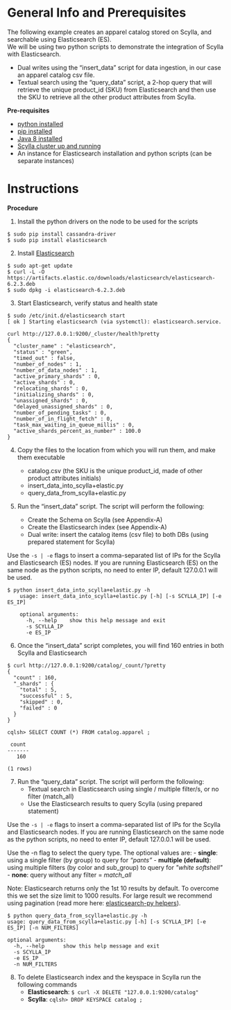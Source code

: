 General Info and Prerequisites
==============================

The following example creates an apparel catalog stored on Scylla, and searchable using Elasticsearch (ES).      
We will be using two python scripts to demonstrate the integration of Scylla with Elasticsearch.
- Dual writes using the “insert_data” script for data ingestion, in our case an apparel catalog csv file.
- Textual search using the “query_data” script, a 2-hop query that will retrieve the unique product_id (SKU) from Elasticsearch and then use the SKU to retrieve all the other product attributes from Scylla.


**Pre-requisites**
- [python installed](https://www.python.org/download/releases/2.7/)
- [pip installed](https://packaging.python.org/guides/installing-using-linux-tools/)
- [Java 8 installed](http://openjdk.java.net/install/)
- [Scylla cluster up and running](https://www.scylladb.com/download/)
- An instance for Elasticsearch installation and python scripts (can be separate instances)



Instructions
============

**Procedure**
1. Install the python drivers on the node to be used for the scripts
```
$ sudo pip install cassandra-driver
$ sudo pip install elasticsearch
```

2. Install [Elasticsearch](https://www.elastic.co/guide/en/beats/libbeat/current/elasticsearch-installation.html)
```
$ sudo apt-get update
$ curl -L -O https://artifacts.elastic.co/downloads/elasticsearch/elasticsearch-6.2.3.deb 
$ sudo dpkg -i elasticsearch-6.2.3.deb
```

3. Start Elasticsearch, verify status and health state
```
$ sudo /etc/init.d/elasticsearch start
[ ok ] Starting elasticsearch (via systemctl): elasticsearch.service.
```
```
curl http://127.0.0.1:9200/_cluster/health?pretty 
{
  "cluster_name" : "elasticsearch",
  "status" : "green",
  "timed_out" : false,
  "number_of_nodes" : 1,
  "number_of_data_nodes" : 1,
  "active_primary_shards" : 0,
  "active_shards" : 0,
  "relocating_shards" : 0,
  "initializing_shards" : 0,
  "unassigned_shards" : 0,
  "delayed_unassigned_shards" : 0,
  "number_of_pending_tasks" : 0,
  "number_of_in_flight_fetch" : 0,
  "task_max_waiting_in_queue_millis" : 0,
  "active_shards_percent_as_number" : 100.0
}
```

4. Copy the files to the location from which you will run them, and make them executable
	- catalog.csv (the SKU is the unique product_id, made of other product attributes initials)
	- insert_data_into_scylla+elastic.py
	- query_data_from_scylla+elastic.py

5. Run the “insert_data” script. The script will perform the following:
	- Create the Schema on Scylla (see Appendix-A)
	- Create the Elasticsearch index (see Appendix-A)
	- Dual write: insert the catalog items (csv file) to both DBs (using prepared statement for Scylla)

Use the ```-s | -e``` flags to insert a comma-separated list of IPs for the Scylla and Elasticsearch (ES) nodes.
If you are running Elasticsearch (ES) on the same node as the python scripts, no need to enter IP, default 127.0.0.1 will be used.

```
$ python insert_data_into_scylla+elastic.py -h
	usage: insert_data_into_scylla+elastic.py [-h] [-s SCYLLA_IP] [-e ES_IP]

	optional arguments:
	  -h, --help    show this help message and exit
	  -s SCYLLA_IP
	  -e ES_IP
```

6. Once the “insert_data” script completes, you will find 160 entries in both Scylla and Elasticsearch
```
$ curl http://127.0.0.1:9200/catalog/_count/?pretty
{
  "count" : 160,
  "_shards" : {
    "total" : 5,
    "successful" : 5,
    "skipped" : 0,
    "failed" : 0
  }
}
```
```
cqlsh> SELECT COUNT (*) FROM catalog.apparel ;

 count
-------
   160

(1 rows)
```

7. Run the “query_data” script. The script will perform the following:
	- Textual search in Elasticsearch using single / multiple filter/s, or no filter (match_all)
	- Use the Elasticsearch results to query Scylla (using prepared statement)

Use the ```-s | -e``` flags to insert a comma-separated list of IPs for the Scylla and Elasticsearch nodes.
If you are running Elasticsearch on the same node as the python scripts, no need to enter IP, default 127.0.0.1 will be used.

Use the -n flag to select the query type. The optional values are:
	- **single**: using a single filter (by group) to query for *“pants”*
	- **multiple (default)**: using multiple filters (by color and sub_group) to query for *"white softshell"*
	- **none**: query without any filter = *match_all*

Note: Elasticsearch returns only the 1st 10 results by default. To overcome this we set the size limit to 1000 results. For large result we recommend using pagination (read more here: [elasticsearch-py helpers](http://elasticsearch-py.readthedocs.io/en/master/helpers.html?highlight=scroll)).

```
$ python query_data_from_scylla+elastic.py -h
usage: query_data_from_scylla+elastic.py [-h] [-s SCYLLA_IP] [-e ES_IP] [-n NUM_FILTERS]

optional arguments:
  -h, --help      show this help message and exit
  -s SCYLLA_IP
  -e ES_IP
  -n NUM_FILTERS
```

8. To delete Elasticsearch index and the keyspace in Scylla run the following commands
	- **Elasticsearch**:  ```$ curl -X DELETE "127.0.0.1:9200/catalog"```
	- **Scylla**:  ```cqlsh> DROP KEYSPACE catalog ;```

